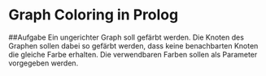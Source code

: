 # Graph Coloring in Prolog

##Aufgabe
Ein ungerichter Graph soll gefärbt werden. Die Knoten des Graphen sollen dabei so gefärbt werden, dass keine benachbarten Knoten die gleiche Farbe erhalten. Die verwendbaren Farben sollen als Parameter vorgegeben werden.
